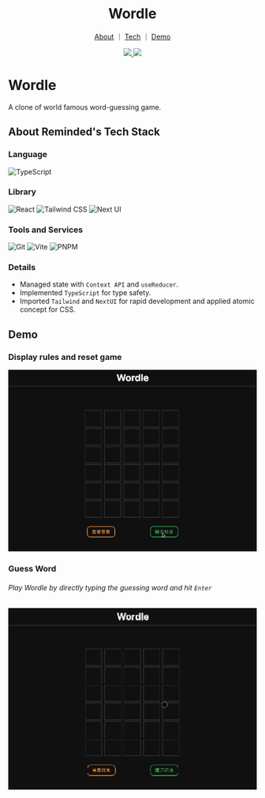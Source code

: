 <div align="center">

   <h1>Wordle</h1>

  <p align="center">
   <a href="#wordle">About</a>
    ｜
   <a href="#language">Tech</a>
    ｜
   <a href="#demo">Demo</a>
  </p>
  <p><a href="https://www.linkedin.com/in/chriskang0917/">
    <img src="https://img.shields.io/badge/LinkedIn-0077B5?style=for-the-badge&logo=linkedin&logoColor=white" />
  </a>
  <a href="mailto:chriskang0917@gmail.com">
    <img src="https://img.shields.io/badge/Gmail-D14836?style=for-the-badge&logo=gmail&logoColor=white" />
  </a></p>
</div>

# Wordle

A clone of world famous word-guessing game.

## About Reminded's Tech Stack

### Language

![TypeScript](https://img.shields.io/badge/TypeScript-3178C6.svg?style=for-the-badge&logo=TypeScript&logoColor=white)

### Library

![React](https://img.shields.io/badge/React-61DAFB.svg?style=for-the-badge&logo=React&logoColor=black) ![Tailwind CSS](https://img.shields.io/badge/Tailwind%20CSS-06B6D4.svg?style=for-the-badge&logo=Tailwind-CSS&logoColor=white) ![Next UI](https://img.shields.io/badge/NextUI-000000.svg?style=for-the-badge&logo=NextUI&logoColor=white)

### Tools and Services

![Git](https://img.shields.io/badge/Git-F05032.svg?style=for-the-badge&logo=Git&logoColor=white) ![Vite](https://img.shields.io/badge/Vite-646CFF.svg?style=for-the-badge&logo=Vite&logoColor=white) ![PNPM](https://img.shields.io/badge/pnpm-F69220.svg?style=for-the-badge&logo=pnpm&logoColor=white)

### Details

- Managed state with `Context API` and `useReducer`.
- Implemented `TypeScript` for type safety.
- Imported `Tailwind` and `NextUI` for rapid development and applied atomic concept for CSS.

## Demo

### Display rules and reset game

<img src="./public/rules_and_reset.gif" style="width:700px" alt="seek rule and reset game" />

### Guess Word

###### Play Wordle by directly typing the guessing word and hit `Enter`

<img src="./public/play.gif" style="width:700px" alt="Progress of playing" />
